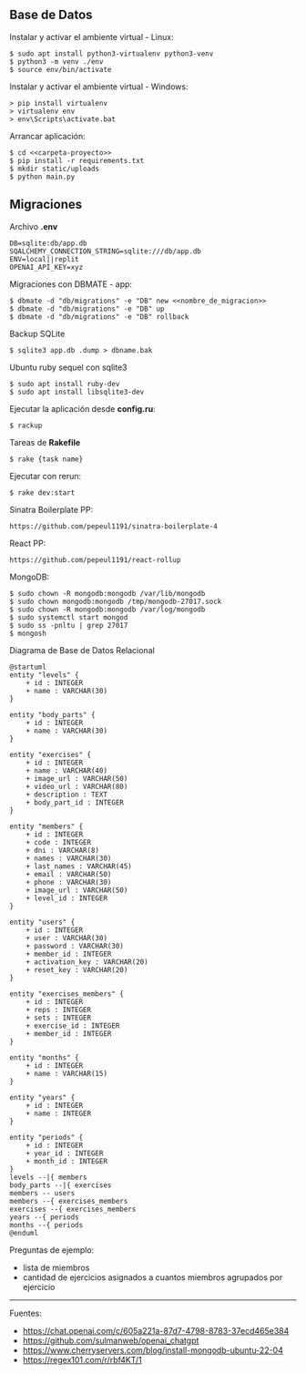 ## Base de Datos

Instalar y activar el ambiente virtual - Linux:

    $ sudo apt install python3-virtualenv python3-venv
    $ python3 -m venv ./env
    $ source env/bin/activate

Instalar y activar el ambiente virtual - Windows:

    > pip install virtualenv
    > virtualenv env
    > env\Scripts\activate.bat

Arrancar aplicación:

    $ cd <<carpeta-proyecto>>
    $ pip install -r requirements.txt
    $ mkdir static/uploads
    $ python main.py

## Migraciones

Archivo <b>.env</b>

    DB=sqlite:db/app.db
    SQALCHEMY_CONNECTION_STRING=sqlite:///db/app.db
    ENV=local||replit
    OPENAI_API_KEY=xyz

Migraciones con DBMATE - app:

    $ dbmate -d "db/migrations" -e "DB" new <<nombre_de_migracion>>
    $ dbmate -d "db/migrations" -e "DB" up
    $ dbmate -d "db/migrations" -e "DB" rollback

Backup SQLite

    $ sqlite3 app.db .dump > dbname.bak

Ubuntu ruby sequel con sqlite3

    $ sudo apt install ruby-dev
    $ sudo apt install libsqlite3-dev

Ejecutar la aplicación desde <b>config.ru</b>:

    $ rackup

Tareas de <b>Rakefile</b>

    $ rake {task name}

Ejecutar con rerun:

    $ rake dev:start

Sinatra Boilerplate PP:

    https://github.com/pepeul1191/sinatra-boilerplate-4

React PP:

    https://github.com/pepeul1191/react-rollup

MongoDB:

    $ sudo chown -R mongodb:mongodb /var/lib/mongodb
    $ sudo chown mongodb:mongodb /tmp/mongodb-27017.sock
    $ sudo chown -R mongodb:mongodb /var/log/mongodb
    $ sudo systemctl start mongod
    $ sudo ss -pnltu | grep 27017
    $ mongosh

Diagrama de Base de Datos Relacional

```plantuml
@startuml
entity "levels" {
    + id : INTEGER
    + name : VARCHAR(30)
}

entity "body_parts" {
    + id : INTEGER
    + name : VARCHAR(30)
}

entity "exercises" {
    + id : INTEGER
    + name : VARCHAR(40)
    + image_url : VARCHAR(50)
    + video_url : VARCHAR(80)
    + description : TEXT
    + body_part_id : INTEGER
}

entity "members" {
    + id : INTEGER
    + code : INTEGER
    + dni : VARCHAR(8)
    + names : VARCHAR(30)
    + last_names : VARCHAR(45)
    + email : VARCHAR(50)
    + phone : VARCHAR(30)
    + image_url : VARCHAR(50)
    + level_id : INTEGER
}

entity "users" {
    + id : INTEGER
    + user : VARCHAR(30)
    + password : VARCHAR(30)
    + member_id : INTEGER
    + activation_key : VARCHAR(20)
    + reset_key : VARCHAR(20)
}

entity "exercises_members" {
    + id : INTEGER
    + reps : INTEGER
    + sets : INTEGER
    + exercise_id : INTEGER
    + member_id : INTEGER
}

entity "months" {
    + id : INTEGER
    + name : VARCHAR(15)
}

entity "years" {
    + id : INTEGER
    + name : INTEGER
}

entity "periods" {
    + id : INTEGER
    + year_id : INTEGER
    + month_id : INTEGER
}
levels --|{ members
body_parts --|{ exercises
members -- users
members --{ exercises_members
exercises --{ exercises_members
years --{ periods
months --{ periods
@enduml

```

Preguntas de ejemplo:

+ lista de miembros
+ cantidad de ejercicios asignados a cuantos miembros agrupados por ejercicio

---

Fuentes:

+ https://chat.openai.com/c/605a221a-87d7-4798-8783-37ecd465e384
+ https://github.com/sulmanweb/openai_chatgpt
+ https://www.cherryservers.com/blog/install-mongodb-ubuntu-22-04
+ https://regex101.com/r/rbf4KT/1